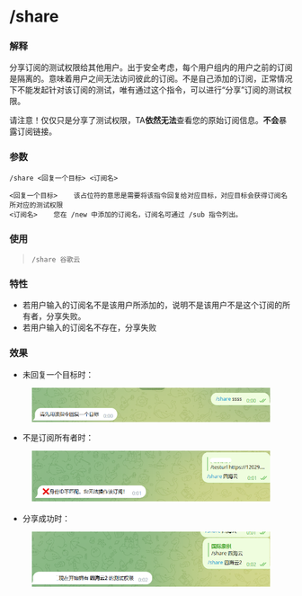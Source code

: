 # /share

### 解释

分享订阅的测试权限给其他用户。出于安全考虑，每个用户组内的用户之前的订阅是隔离的。意味着用户之间无法访问彼此的订阅。不是自己添加的订阅，正常情况下不能发起针对该订阅的测试，唯有通过这个指令，可以进行“分享”订阅的测试权限。

请注意！仅仅只是分享了测试权限，TA**依然无法**查看您的原始订阅信息。**不会**暴露订阅链接。

### 参数

```
/share <回复一个目标> <订阅名>
```

```
<回复一个目标>    该占位符的意思是需要将该指令回复给对应目标，对应目标会获得订阅名所对应的测试权限
<订阅名>    您在 /new 中添加的订阅名，订阅名可通过 /sub 指令列出。
```

### 使用

> ```
> /share 谷歌云
> ```

### 特性

* 若用户输入的订阅名不是该用户所添加的，说明不是该用户不是这个订阅的所有者，分享失败。
* 若用户输入的订阅名不存在，分享失败

### 效果

* 未回复一个目标时：

<figure><img src="../.gitbook/assets/image (3) (1) (1).png" alt=""><figcaption></figcaption></figure>

* 不是订阅所有者时：

<figure><img src="../.gitbook/assets/image (4) (1).png" alt=""><figcaption></figcaption></figure>

* 分享成功时：

<figure><img src="../.gitbook/assets/image (2).png" alt=""><figcaption></figcaption></figure>

